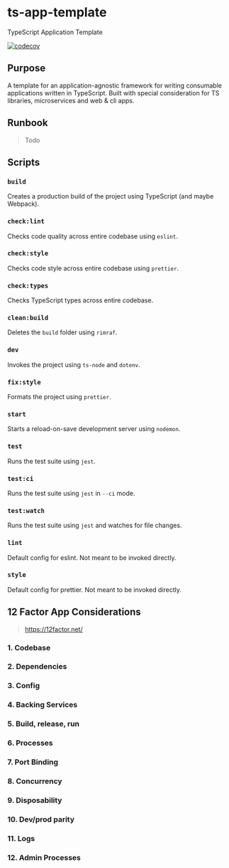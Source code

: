 # ts-app-template

TypeScript Application Template

[![codecov][codecov-icon-link]][codecov-repo-overview-link]

## Purpose

A template for an application-agnostic framework for writing consumable applications written in TypeScript. Built with special consideration for TS libraries, microservices and web & cli apps.

## Runbook

> Todo

## Scripts

### `build`

Creates a production build of the project using TypeScript (and maybe Webpack).

### `check:lint`

Checks code quality across entire codebase using `eslint`.

### `check:style`

Checks code style across entire codebase using `prettier`.

### `check:types`

Checks TypeScript types across entire codebase.

### `clean:build`

Deletes the `build` folder using `rimraf`.

### `dev`

Invokes the project using `ts-node` and `dotenv`.

### `fix:style`

Formats the project using `prettier`.

### `start`

Starts a reload-on-save development server using `nodemon`.

### `test`

Runs the test suite using `jest`.

### `test:ci`

Runs the test suite using `jest` in `--ci` mode.

### `test:watch`

Runs the test suite using `jest` and watches for file changes.

### `lint`

Default config for eslint. Not meant to be invoked directly.

### `style`

Default config for prettier. Not meant to be invoked directly.

## 12 Factor App Considerations

> <https://12factor.net/>

### 1. Codebase

### 2. Dependencies

### 3. Config

### 4. Backing Services

### 5. Build, release, run

### 6. Processes

### 7. Port Binding

### 8. Concurrency

### 9. Disposability

### 10. Dev/prod parity

### 11. Logs

### 12. Admin Processes

[codecov-icon-link]: https://codecov.io/gh/matthew-gh-org/ts-app-template/branch/initial-setup/graph/badge.svg?token=NQZANEY90O
[codecov-repo-overview-link]: https://codecov.io/gh/matthew-gh-org/ts-app-template
